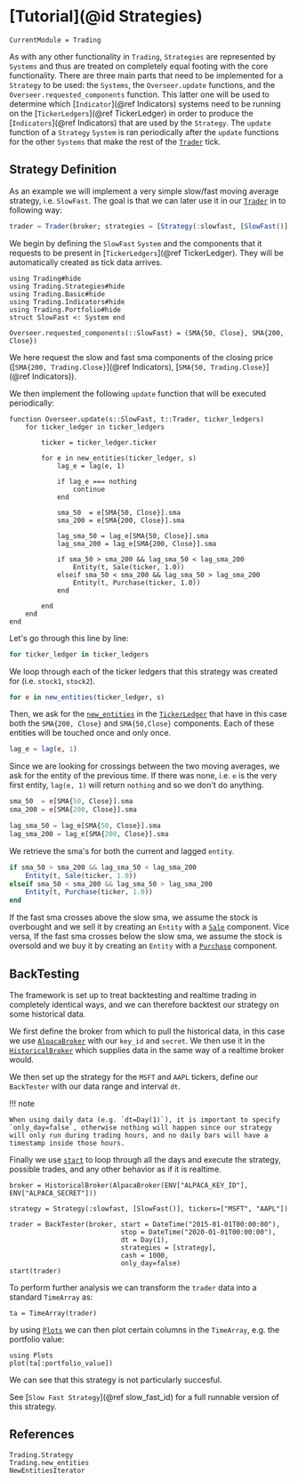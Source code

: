 # [Tutorial](@id Strategies)
```@meta
CurrentModule = Trading
```

As with any other functionality in `Trading`, `Strategies` are represented by `Systems` and thus are treated on completely equal footing with the core functionality.
There are three main parts that need to be implemented for a `Strategy` to be used: the `Systems`, the `Overseer.update` functions, and the `Overseer.requested_components` function.
This latter one will be used to determine which [`Indicator`](@ref Indicators) systems need to be running on the [`TickerLedgers`](@ref TickerLedger) in order to produce
the [`Indicators`](@ref Indicators) that are used by the `Strategy`.
The `update` function of a `Strategy` `System` is ran periodically after the `update` functions for the other `Systems` that make the rest of the [`Trader`](@ref) tick.

## Strategy Definition
As an example we will implement a very simple slow/fast moving average strategy, i.e. `SlowFast`.
The goal is that we can later use it in our [`Trader`](@ref) in to following way:

```julia
trader = Trader(broker; strategies = [Strategy(:slowfast, [SlowFast()], tickers=["stock1", "stock2"])])
```

We begin by defining the `SlowFast` `System` and the components that it requests to be present in [`TickerLedgers`](@ref TickerLedger).
They will be automatically created as tick data arrives.
```@example strategy
using Trading#hide
using Trading.Strategies#hide
using Trading.Basic#hide
using Trading.Indicators#hide
using Trading.Portfolio#hide
struct SlowFast <: System end

Overseer.requested_components(::SlowFast) = (SMA{50, Close}, SMA{200, Close})
```
We here request the slow and fast sma components of the closing price ([`SMA{200, Trading.Close}`](@ref Indicators), [`SMA{50, Trading.Close}`](@ref Indicators)).

We then implement the following `update` function that will be executed periodically:
```@example strategy
function Overseer.update(s::SlowFast, t::Trader, ticker_ledgers)
    for ticker_ledger in ticker_ledgers

        ticker = ticker_ledger.ticker

        for e in new_entities(ticker_ledger, s)
            lag_e = lag(e, 1)

            if lag_e === nothing
                continue
            end

            sma_50  = e[SMA{50, Close}].sma
            sma_200 = e[SMA{200, Close}].sma
            
            lag_sma_50 = lag_e[SMA{50, Close}].sma
            lag_sma_200 = lag_e[SMA{200, Close}].sma

            if sma_50 > sma_200 && lag_sma_50 < lag_sma_200
                Entity(t, Sale(ticker, 1.0))
            elseif sma_50 < sma_200 && lag_sma_50 > lag_sma_200
                Entity(t, Purchase(ticker, 1.0))
            end

        end
    end
end
```

Let's go through this line by line:
```julia
for ticker_ledger in ticker_ledgers
```
We loop through each of the ticker ledgers that this strategy was created for (i.e. `stock1`, `stock2`).

```julia
for e in new_entities(ticker_ledger, s)
```
Then, we ask for the [`new_entities`](@ref) in the [`TickerLedger`](@ref) that have
in this case both the `SMA{200, Close}` and `SMA{50,Close}` components. Each of these entities will be touched once and only once.

```julia
lag_e = lag(e, 1)
```
Since we are looking for crossings between the two moving averages, we ask for the entity of the previous time. If there was none, i.e. `e` is the very
first entity, `lag(e, 1)` will return `nothing` and so we don't do anything.

```julia
sma_50  = e[SMA{50, Close}].sma
sma_200 = e[SMA{200, Close}].sma

lag_sma_50 = lag_e[SMA{50, Close}].sma
lag_sma_200 = lag_e[SMA{200, Close}].sma
```
We retrieve the sma's for both the current and lagged `entity`.

```julia
if sma_50 > sma_200 && lag_sma_50 < lag_sma_200
    Entity(t, Sale(ticker, 1.0))
elseif sma_50 < sma_200 && lag_sma_50 > lag_sma_200
    Entity(t, Purchase(ticker, 1.0))
end
```
If the fast sma crosses above the slow sma, we assume the stock is overbought and we sell it by creating an `Entity` with a  [`Sale`](@ref) component.
Vice versa, If the fast sma crosses below the slow sma, we assume the stock is oversold and we buy it by creating an `Entity` with a  [`Purchase`](@ref) component.

## BackTesting

The framework is set up to treat backtesting and realtime trading in completely identical ways, and we can therefore backtest
our strategy on some historical data.

We first define the broker from which to pull the historical data, in this case we use [`AlpacaBroker`](@ref) with our `key_id` and `secret`.
We then use it in the [`HistoricalBroker`](@ref) which supplies data in the same way of a realtime broker would.

We then set up the strategy for the `MSFT` and `AAPL` tickers, define our `BackTester` with our data range and interval `dt`.

!!! note

    When using daily data (e.g. `dt=Day(1)`), it is important to specify `only_day=false`, otherwise nothing will happen since our strategy will only run during trading hours, and no daily bars will have a timestamp inside those hours.

Finally we use [`start`](@ref) to loop through all the days and execute the strategy, possible trades, and any other behavior as if it is realtime.

```@example strategy
broker = HistoricalBroker(AlpacaBroker(ENV["ALPACA_KEY_ID"], ENV["ALPACA_SECRET"]))

strategy = Strategy(:slowfast, [SlowFast()], tickers=["MSFT", "AAPL"])

trader = BackTester(broker, start = DateTime("2015-01-01T00:00:00"),
                            stop = DateTime("2020-01-01T00:00:00"),
                            dt = Day(1),
                            strategies = [strategy],
                            cash = 1000,
                            only_day=false)
start(trader)
```

To perform further analysis we can transform the `trader` data into a standard `TimeArray` as:
```@example strategy
ta = TimeArray(trader)
```
by using [`Plots`](https://juliaplots.org) we can then plot certain columns in the `TimeArray`, e.g. the portfolio value:
```@example strategy
using Plots
plot(ta[:portfolio_value])
```

We can see that this strategy is not particularly succesful.

See [`Slow Fast Strategy`](@ref slow_fast_id) for a full runnable version of this strategy.

## References
```@docs
Trading.Strategy
Trading.new_entities
NewEntitiesIterator
```
